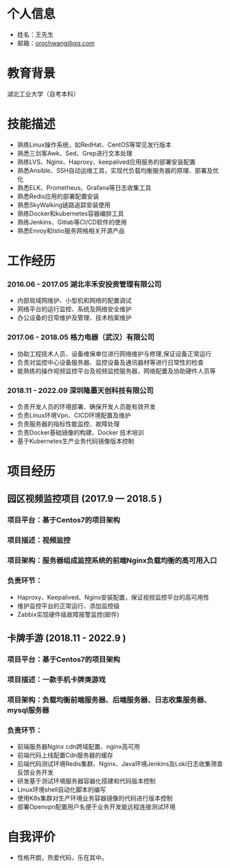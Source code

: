 # 个人信息
- 姓名：王先生
- 邮箱：orochwang@qq.com

# 教育背景
湖北工业大学（自考本科） 

# 技能描述
- 熟练Linux操作系统，如RedHat、CentOS等常见发行版本
- 熟悉三剑客Awk、Sed、Grep进行文本处理
- 熟练LVS、Nginx、Haproxy、keepalived应用服务的部署安装配置
- 熟悉Ansible、SSH自动运维工具，实现代负载均衡服务器的原理、部署及优化
- 熟悉ELK、Prometheus、Grafana等日志收集工具
- 熟悉Redis应用的部署配置安装
- 熟悉SkyWalking链路追踪安装使用
- 熟练Docker和kubernetes容器编排工具
- 熟练Jenkins、Gitlab等CI/CD软件的使用
- 熟悉Envoy和Istio服务网格相关开源产品


# 工作经历

### 2016.06 - 2017.05 湖北丰禾安投资管理有限公司
- 内部局域网维护、小型机和网络的配置调试
- 网络平台的运行监控、系统及网络安全维护
- 办公设备的日常维护及管理、技术档案维护


### 2017.06 - 2018.05 格力电器（武汉）有限公司 
- 协助工程技术人员、设备维保单位进行网络维护与修理,保证设备正常运行
- 负责对监控中心设备服务器、监控设备及通讯器材等进行日常性的检查
- 能熟练的操作视频监控平台及视频监控服务器，网络配置及协助硬件人员等

### 2018.11 - 2022.09 深圳隆墨天创科技有限公司
- 负责开发人员的环境部署、确保开发人员能有效开发
- 负责Linux环境Vpn、CICD环境配置及维护
- 负责服务器的指标性能监控、故障处理
- 负责Docker基础镜像的构建、Docker 技术培训
- 基于Kubernetes生产业务代码镜像版本控制


# 项目经历
## 园区视频监控项目 (2017.9 — 2018.5 )

### 项目平台：基于Centos7的项目架构
### 项目描述：视频监控
### 项目架构：服务器组成监控系统的前端Nginx负载均衡的高可用入口
### 负责环节：

+ Haproxy、Keepalived、Nginx安装配置，保证视频监控平台的高可用性
+ 维护监控平台的正常运行、添加监控级
+ Zabbix实现硬件级故障报警监控(邮件)

## 卡牌手游 (2018.11 - 2022.9 )

### 项目平台：基于Centos7的项目架构
### 项目描述：一款手机卡牌类游戏
### 项目架构：负载均衡前端服务器、后端服务器、日志收集服务器、mysql服务器
### 负责环节：

+ 前端服务器Nginx cdn跨域配置、nginx高可用
+ 前端代码上线配置Cdn服务器的缓存
+ 后端代码测试环境Redis集群、Nginx、Java环境Jenkins及Loki日志收集筛查反馈业务开发
+ 研发基于测试环境服务器容器化搭建和代码版本控制
+ Linux环境shell自动化脚本的编写
+ 使用K8s集群对生产环境业务容器镜像的代码进行版本控制
+ 部署Openvpn配置用户名便于业务开发能远程连接测试环境

# 自我评价
- 性格开朗，热爱代码，乐在其中。
